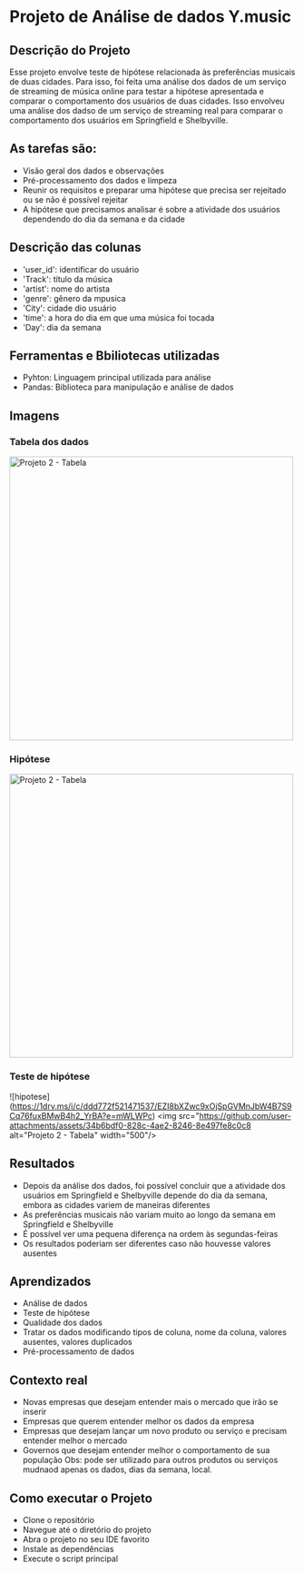 # Projeto de Análise de dados Y.music

## Descrição do Projeto
Esse projeto envolve teste de hipótese relacionada às preferências musicais de duas cidades. Para isso, foi feita uma análise dos dados de um serviço de streaming de música online para testar a hipótese apresentada e comparar o comportamento dos usuários de duas cidades. Isso envolveu uma análise dos dadso de um serviço de streaming real para comparar o comportamento dos usuários em Springfield e Shelbyville. 

## As tarefas são:
- Visão geral dos dados e observações
- Pré-processamento dos dados e limpeza
- Reunir os requisitos e preparar uma hipótese que precisa ser rejeitado ou se não é possível rejeitar
- A hipótese que precisamos analisar é sobre a atividade dos usuários dependendo do dia da semana e da cidade

## Descrição das colunas
- 'user_id': identificar do usuário
- 'Track': título da música
- 'artist': nome do artista
- 'genre': gênero da mpusica
- 'City': cidade dio usuário
- 'time': a hora do dia em que uma música foi tocada
- 'Day': dia da semana

## Ferramentas e Bbiliotecas utilizadas
- Pyhton: Linguagem principal utilizada para análise
- Pandas: Biblioteca para manipulação e análise de dados

## Imagens

### Tabela dos dados
<img src="https://github.com/user-attachments/assets/ce7a690c-16c6-4d3e-aa5b-beb21187462d" alt="Projeto 2 - Tabela" width="500"/>

### Hipótese 
<img src="https://github.com/user-attachments/assets/8ad1943b-5bca-43e1-b3b4-0ac68194a4df" alt="Projeto 2 - Tabela" width="500"/>

### Teste de hipótese
![hipotese] (https://1drv.ms/i/c/ddd772f521471537/EZI8bXZwc9xOjSpGVMnJbW4B7S9Cq76fuxBMwB4h2_YrBA?e=mWLWPc)
<img src="https://github.com/user-attachments/assets/34b6bdf0-828c-4ae2-8246-8e497fe8c0c8 alt="Projeto 2 - Tabela" width="500"/>

## Resultados
- Depois da análise dos dados, foi possível concluir que a atividade dos usuários em Springfield e Shelbyville depende do dia da semana, embora as cidades variem de maneiras diferentes
- As preferências musicais não variam muito ao longo da semana em Springfield e Shelbyville
- É possível ver uma pequena diferença na ordem às segundas-feiras
- Os resultados poderiam ser diferentes caso não houvesse valores ausentes

## Aprendizados
- Análise de dados
- Teste de hipótese
- Qualidade dos dados
- Tratar os dados modificando tipos de coluna, nome da coluna, valores ausentes, valores duplicados
- Pré-processamento de dados

## Contexto real
- Novas empresas que desejam entender mais o mercado que irão se inserir
- Empresas que querem entender melhor os dados da empresa
- Empresas que desejam lançar um novo produto ou serviço e precisam entender melhor o mercado
- Governos que desejam entender melhor o comportamento de sua população
Obs: pode ser utilizado para outros produtos ou serviços mudnaod apenas os dados, dias da semana, local.

## Como executar o Projeto
- Clone o repositório
- Navegue até o diretório do projeto
- Abra o projeto no seu IDE favorito
- Instale as dependências
- Execute o script principal


